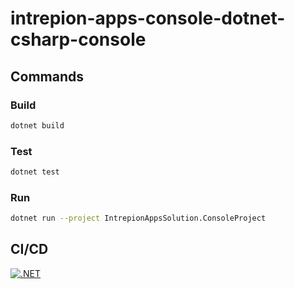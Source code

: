 # intrepion-apps-console-dotnet-csharp-console

## Commands

### Build

```bash
dotnet build
```

### Test

```bash
dotnet test
```

### Run

```bash
dotnet run --project IntrepionAppsSolution.ConsoleProject
```

## CI/CD

[![.NET](https://github.com/intrepion/intrepion-apps-console-dotnet-csharp-console/actions/workflows/dotnet.yml/badge.svg?branch=main)](https://github.com/intrepion/intrepion-apps-console-dotnet-csharp-console/actions/workflows/dotnet.yml)

